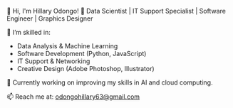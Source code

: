 👋 Hi, I'm Hillary Odongo! 
💼 Data Scientist | IT Support Specialist | Software Engineer | Graphics Designer

🔧 I’m skilled in:
- Data Analysis & Machine Learning
- Software Development (Python, JavaScript)
- IT Support & Networking
- Creative Design (Adobe Photoshop, Illustrator)

🌱 Currently working on improving my skills in AI and cloud computing.

📫 Reach me at: odongohillary63@gmail.com
